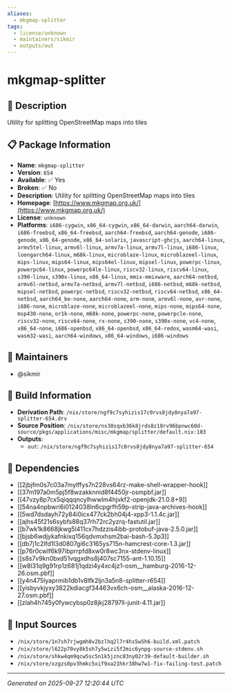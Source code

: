 ```yaml
---
aliases:
  - mkgmap-splitter
tags:
  - license/unknown
  - maintainers/sikmir
  - outputs/out
---
```


# mkgmap-splitter

## 📝 Description

Utility for splitting OpenStreetMap maps into tiles

## 📋 Package Information

- **Name**: `mkgmap-splitter`
- **Version**: `654`
- **Available**: ✅ Yes
- **Broken**: ✅ No
- **Description**: Utility for splitting OpenStreetMap maps into tiles
- **Homepage**: [https://www.mkgmap.org.uk/](https://www.mkgmap.org.uk/)
- **License**: `unknown`
- **Platforms**: `i686-cygwin`, `x86_64-cygwin`, `x86_64-darwin`, `aarch64-darwin`, `i686-freebsd`, `x86_64-freebsd`, `aarch64-freebsd`, `aarch64-genode`, `i686-genode`, `x86_64-genode`, `x86_64-solaris`, `javascript-ghcjs`, `aarch64-linux`, `armv5tel-linux`, `armv6l-linux`, `armv7a-linux`, `armv7l-linux`, `i686-linux`, `loongarch64-linux`, `m68k-linux`, `microblaze-linux`, `microblazeel-linux`, `mips-linux`, `mips64-linux`, `mips64el-linux`, `mipsel-linux`, `powerpc-linux`, `powerpc64-linux`, `powerpc64le-linux`, `riscv32-linux`, `riscv64-linux`, `s390-linux`, `s390x-linux`, `x86_64-linux`, `mmix-mmixware`, `aarch64-netbsd`, `armv6l-netbsd`, `armv7a-netbsd`, `armv7l-netbsd`, `i686-netbsd`, `m68k-netbsd`, `mipsel-netbsd`, `powerpc-netbsd`, `riscv32-netbsd`, `riscv64-netbsd`, `x86_64-netbsd`, `aarch64_be-none`, `aarch64-none`, `arm-none`, `armv6l-none`, `avr-none`, `i686-none`, `microblaze-none`, `microblazeel-none`, `mips-none`, `mips64-none`, `msp430-none`, `or1k-none`, `m68k-none`, `powerpc-none`, `powerpcle-none`, `riscv32-none`, `riscv64-none`, `rx-none`, `s390-none`, `s390x-none`, `vc4-none`, `x86_64-none`, `i686-openbsd`, `x86_64-openbsd`, `x86_64-redox`, `wasm64-wasi`, `wasm32-wasi`, `aarch64-windows`, `x86_64-windows`, `i686-windows`
## 👥 Maintainers

- @sikmir


## 🔧 Build Information

- **Derivation Path**: `/nix/store/ngf9c7syhizis17c0rvs8jdy8nya7a97-splitter-654.drv`
- **Source Position**: `/nix/store/ns30sqxb36k8jrds8z18rv96bpnwc60d-source/pkgs/applications/misc/mkgmap/splitter/default.nix:103`
- **Outputs**:
  - `out`:  `/nix/store/ngf9c7syhizis17c0rvs8jdy8nya7a97-splitter-654`

## 🔗 Dependencies

- [[2jbjfm0s7c03a7mylffys7n228vs64rz-make-shell-wrapper-hook]]
- [[37m197a0m5pj5f8wzakknnid8f4450jr-osmpbf.jar]]
- [[47vzy8p7cx5qiqqqncylhwwlm4hjvkf2-openjdk-21.0.8+9]]
- [[54na4npbwri6i0124038ln6cpgrfh59p-strip-java-archives-hook]]
- [[5wd7dsdayh72y84i0icx477ck2bh04j4-xpp3-1.1.4c.jar]]
- [[ajhs45f21s6sybfs88q37rh72rc2yzrq-fastutil.jar]]
- [[b7wk1k8668jkwg5l411cx7hdzzis4ibb-protobuf-java-2.5.0.jar]]
- [[bjsb6wdjykafnkixq156qdvmxhsm2bai-bash-5.3p3]]
- [[db7j1c2lfd1l3d0807gi6c3165ys715n-hamcrest-core-1.3.jar]]
- [[p76r0cwlf6k97ibprrpfd8xw0r8wc3nx-stdenv-linux]]
- [[s8s7v9kn0bxd51vqgxdhs8j407sc7155-ant-1.10.15]]
- [[w8l31q9g91rp1z681j1qdzi4y4xc4jz1-osm__hamburg-2016-12-26.osm.pbf]]
- [[y4n475lyaprmib1db1v8lfk2ljn3a5n8-splitter-r654]]
- [[yisbyvkjyxy3822kdiacgf34463vx6ch-osm__alaska-2016-12-27.osm.pbf]]
- [[zlah4h745y0fywcybsp0z8jkj28797ll-junit-4.11.jar]]

## 📁 Input Sources

- `/nix/store/1n7sh7rjwgmh8v2bzlhq2l7r4hs5w5h6-build.xml.patch`
- `/nix/store/l622p70vy8k5sh7y5wizi5f2mic6ynpg-source-stdenv.sh`
- `/nix/store/shkw4qm9qcw5sc5n1k5jznc83ny02r39-default-builder.sh`
- `/nix/store/xzgzs0pv3hmkc5xif9xa21hkr38hw7w1-fix-failing-test.patch`

---
*Generated on 2025-09-27 12:20:44 UTC*
